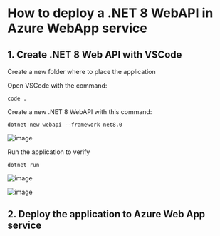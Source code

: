 # How to deploy a .NET 8 WebAPI in Azure WebApp service

## 1. Create .NET 8 Web API with VSCode

Create a new folder where to place the application 

Open VSCode with the command:

```
code .
```

Create a new .NET 8 WebAPI with this command:

```
dotnet new webapi --framework net8.0
```

![image](https://github.com/luiscoco/Azure_WebApp_Deploy_WebAPIdotNET8/assets/32194879/474c254b-87a3-4a18-954e-01f508363615)

Run the application to verify 

```
dotnet run
```

![image](https://github.com/luiscoco/Azure_WebApp_Deploy_WebAPIdotNET8/assets/32194879/ca096763-ed5c-4446-97ab-7febcf1cc1db)

![image](https://github.com/luiscoco/Azure_WebApp_Deploy_WebAPIdotNET8/assets/32194879/64dd41e1-b2f3-4fc0-9f2f-4e7d7f8bbada)



## 2. Deploy the application to Azure Web App service


